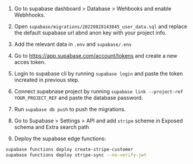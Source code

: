 1) Go to supabase dashboard > Database > Wehbooks and enable Webhhooks.
2) Open `supabase/migrations/20220828143845_user_data.sql` and replace the default supabase url abnd anon key with your project info.

3) Add the relevant data in `.env` and `supabase/.env`
4) Go to https://app.supabase.com/account/tokens and create a new acces token.
5) Login to supabase cli by running `supabase login` and paste the token increated in previous step.

6) Connect supabnase project by running `supabase link --project-ref YOUR_PROJECT_REF` and paste the database password.
7) Run `supabase db push` to push the migrations.
8) Go to Supabase > Settings > API and add `stripe` scheme in Exposed schema and Extra search path

9) Deploy the supabase edge functions:

```bash
supabase functions deploy create-stripe-customer
supabase functions deploy stripe-sync --no-verify-jwt
```
